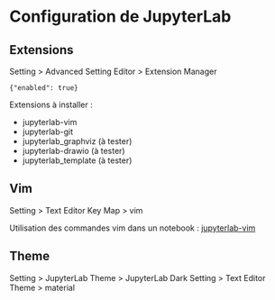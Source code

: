 # Configuration de JupyterLab #

## Extensions ##
Setting > Advanced Setting Editor > Extension Manager
```
{"enabled": true}
```

Extensions à installer :
- jupyterlab-vim
- jupyterlab-git
- jupyterlab_graphviz (à tester)
- jupyterlab-drawio (à tester)
- jupyterlab_template (à tester)

## Vim ##

Setting > Text Editor Key Map > vim

Utilisation des commandes vim dans un notebook : [jupyterlab-vim](https://github.com/jwkvam/jupyterlab-vim)

## Theme ##

Setting > JupyterLab Theme > JupyterLab Dark
Setting > Text Editor Theme > material